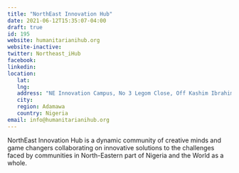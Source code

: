 ```yaml
---
title: "NorthEast Innovation Hub"
date: 2021-06-12T15:35:07-04:00
draft: true
id: 195
website: humanitarianihub.org
website-inactive: 
twitter: Northeast_iHub
facebook: 
linkedin: 
location: 
   lat: 
   lng: 
   address: "NE Innovation Campus, No 3 Legom Close, Off Kashim Ibrahim Way, Jimeta 640221"
   city: 
   region: Adamawa
   country: Nigeria
email: info@humanitarianihub.org
---
```

NorthEast Innovation Hub is a dynamic community of creative minds and game changers collaborating on innovative solutions to the challenges faced by communities in North-Eastern part of Nigeria and the World as a whole.
